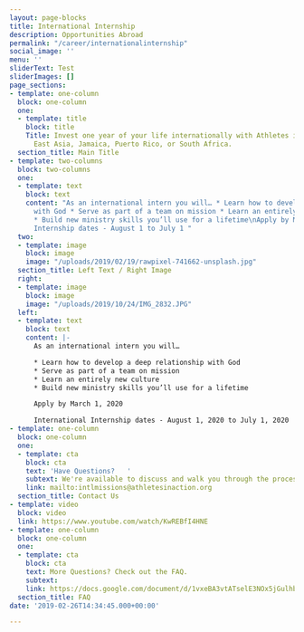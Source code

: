 ```yaml
---
layout: page-blocks
title: International Internship
description: Opportunities Abroad
permalink: "/career/internationalinternship"
social_image: ''
menu: ''
sliderText: Test
sliderImages: []
page_sections:
- template: one-column
  block: one-column
  one:
  - template: title
    block: title
    Title: Invest one year of your life internationally with Athletes in Action in
      East Asia, Jamaica, Puerto Rico, or South Africa.
  section_title: Main Title
- template: two-columns
  block: two-columns
  one:
  - template: text
    block: text
    content: "As an international intern you will… * Learn how to develop a deep relationship
      with God * Serve as part of a team on mission * Learn an entirely new culture
      * Build new ministry skills you’ll use for a lifetime\nApply by March 1\nInternational
      Internship dates - August 1 to July 1 "
  two:
  - template: image
    block: image
    image: "/uploads/2019/02/19/rawpixel-741662-unsplash.jpg"
  section_title: Left Text / Right Image
  right:
  - template: image
    block: image
    image: "/uploads/2019/10/24/IMG_2832.JPG"
  left:
  - template: text
    block: text
    content: |-
      As an international intern you will…

      * Learn how to develop a deep relationship with God
      * Serve as part of a team on mission
      * Learn an entirely new culture
      * Build new ministry skills you’ll use for a lifetime

      Apply by March 1, 2020

      International Internship dates - August 1, 2020 to July 1, 2020
- template: one-column
  block: one-column
  one:
  - template: cta
    block: cta
    text: 'Have Questions?   '
    subtext: We're available to discuss and walk you through the process at any point.
    link: mailto:intlmissions@athletesinaction.org
  section_title: Contact Us
- template: video
  block: video
  link: https://www.youtube.com/watch/KwREBfI4HNE
- template: one-column
  block: one-column
  one:
  - template: cta
    block: cta
    text: More Questions? Check out the FAQ.
    subtext: 
    link: https://docs.google.com/document/d/1vxeBA3vtATselE3NOx5jGulhbhs1tC3RP7p7xCPwp9U/export?format=pdf
  section_title: FAQ
date: '2019-02-26T14:34:45.000+00:00'

---
```

